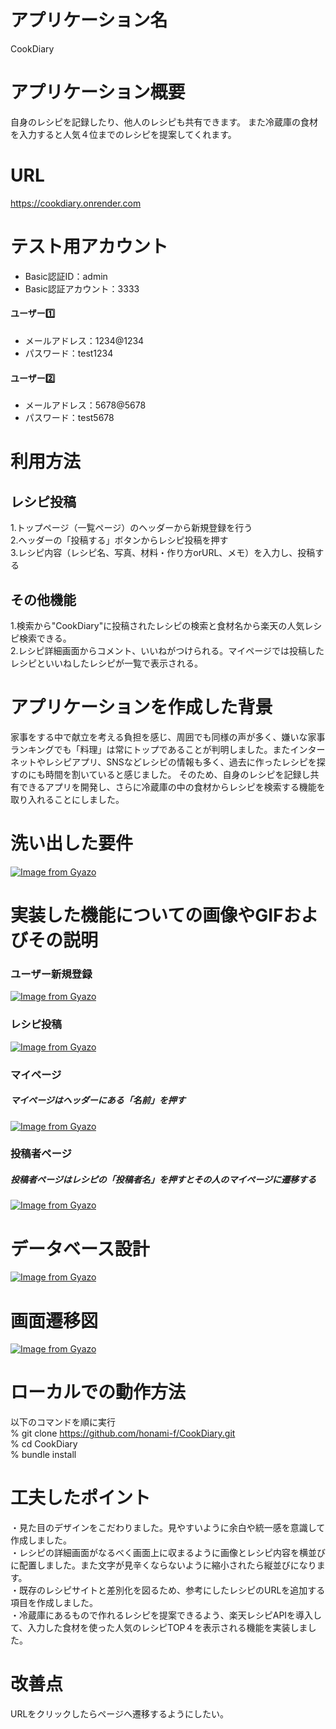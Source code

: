 # アプリケーション名
CookDiary

# アプリケーション概要
自身のレシピを記録したり、他人のレシピも共有できます。
また冷蔵庫の食材を入力すると人気４位までのレシピを提案してくれます。

# URL
https://cookdiary.onrender.com

# テスト用アカウント
- Basic認証ID：admin<br>
- Basic認証アカウント：3333<br>
#### ユーザー1️⃣
- メールアドレス：1234@1234<br>
- パスワード：test1234<br>
#### ユーザー2️⃣
- メールアドレス：5678@5678<br>
- パスワード：test5678


# 利用方法
## レシピ投稿
1.トップページ（一覧ページ）のヘッダーから新規登録を行う<br>
2.ヘッダーの「投稿する」ボタンからレシピ投稿を押す<br>
3.レシピ内容（レシピ名、写真、材料・作り方orURL、メモ）を入力し、投稿する

## その他機能
1.検索から"CookDiary"に投稿されたレシピの検索と食材名から楽天の人気レシピ検索できる。<br>
2.レシピ詳細画面からコメント、いいねがつけられる。マイページでは投稿したレシピといいねしたレシピが一覧で表示される。

# アプリケーションを作成した背景
家事をする中で献立を考える負担を感じ、周囲でも同様の声が多く、嫌いな家事ランキングでも「料理」は常にトップであることが判明しました。またインターネットやレシピアプリ、SNSなどレシピの情報も多く、過去に作ったレシピを探すのにも時間を割いていると感じました。
そのため、自身のレシピを記録し共有できるアプリを開発し、さらに冷蔵庫の中の食材からレシピを検索する機能を取り入れることにしました。

# 洗い出した要件
[![Image from Gyazo](https://i.gyazo.com/2c666f73f584b86bdb6d022643ce54bf.png)](https://gyazo.com/2c666f73f584b86bdb6d022643ce54bf)

# 実装した機能についての画像やGIFおよびその説明
### ユーザー新規登録
[![Image from Gyazo](https://i.gyazo.com/385445cda943fd7d8d427652c58032b2.gif)](https://gyazo.com/385445cda943fd7d8d427652c58032b2)

### レシピ投稿
[![Image from Gyazo](https://i.gyazo.com/453b85e87bdea5cfdd4844d8bda5ca20.gif)](https://gyazo.com/453b85e87bdea5cfdd4844d8bda5ca20)

### マイページ
##### マイページはヘッダーにある「名前」を押す
[![Image from Gyazo](https://i.gyazo.com/84b5fa029ebc2f260f0be648fdbf9586.gif)](https://gyazo.com/84b5fa029ebc2f260f0be648fdbf9586)

### 投稿者ページ
##### 投稿者ページはレシピの「投稿者名」を押すとその人のマイページに遷移する
[![Image from Gyazo](https://i.gyazo.com/eaa0739f3dbc75ac34f0168342529c55.gif)](https://gyazo.com/eaa0739f3dbc75ac34f0168342529c55)

# データベース設計
[![Image from Gyazo](https://i.gyazo.com/62961aa20486d92a1159f68bb10c17b0.png)](https://gyazo.com/62961aa20486d92a1159f68bb10c17b0)

# 画面遷移図
[![Image from Gyazo](https://i.gyazo.com/7ee41274c558268f190aaaed9419612c.png)](https://gyazo.com/7ee41274c558268f190aaaed9419612c)

# ローカルでの動作方法
以下のコマンドを順に実行<br>
% git clone https://github.com/honami-f/CookDiary.git<br>
% cd CookDiary<br>
% bundle install

# 工夫したポイント
・見た目のデザインをこだわりました。見やすいように余白や統一感を意識して作成しました。<br>
・レシピの詳細画面がなるべく画面上に収まるように画像とレシピ内容を横並びに配置しました。また文字が見辛くならないように縮小されたら縦並びになります。<br>
・既存のレシピサイトと差別化を図るため、参考にしたレシピのURLを追加する項目を作成しました。<br>
・冷蔵庫にあるもので作れるレシピを提案できるよう、楽天レシピAPIを導入して、入力した食材を使った人気のレシピTOP４を表示される機能を実装しました。

# 改善点
URLをクリックしたらページへ遷移するようにしたい。
